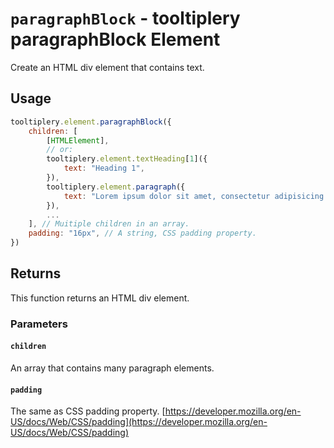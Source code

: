 # `paragraphBlock` - tooltiplery paragraphBlock Element

Create an HTML div element that contains text.

## Usage

```javascript
tooltiplery.element.paragraphBlock({
    children: [
        [HTMLElement],
        // or: 
        tooltiplery.element.textHeading[1]({
            text: "Heading 1",
        }),
        tooltiplery.element.paragraph({
            text: "Lorem ipsum dolor sit amet, consectetur adipisicing elit, sed do eiusmod tempor incididunt ut labore et dolore magna aliqua.",
        }),
        ...
    ], // Muitiple children in an array.
    padding: "16px", // A string, CSS padding property.
})
```

## Returns

This function returns an HTML div element.

### Parameters

#### `children`

An array that contains many paragraph elements.

#### `padding`

The same as CSS padding property. [https://developer.mozilla.org/en-US/docs/Web/CSS/padding](https://developer.mozilla.org/en-US/docs/Web/CSS/padding)
